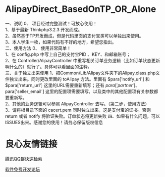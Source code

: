 # AlipayDirect_BasedOnTP_OR_Alone
 一、说明 
0、 项目经过完整测试！可放心使用！    
1、基于最新 Thinkphp3.2.3 开发而成。    
2、虽然基于TP开发而成，但是代码里面的支付宝类可以单独出来使用。    
3、本人学生一枚，如果代码有不好的地方，希望您指出。    
 二、使用方法 
0、 使用非常简单！     
1、在 config.php 中写上自己的支付宝PID 、KEY、和邮箱账号；    
2、在 Controller/AlipayController 中重写相关订单业务逻辑（比如订单状态更新啊什么的）就行了。具体可以看里面的注释。  
 三、关于独立出来使用 
1、把Common/Lib/Alipay文件夹下的Alipay.class.php文件独立出来。同时更改里面的 toAlipay 方法。里面有 $para['notify_url'] 和 $para['return_url'] 这里的URL需要重新填写；还有 $para['partner']、$para['seller_email'] 这里的配置项需要填写，以及类中的其他配置项有关参数都要重新写。    
2、其他的业务逻辑可以参照 AlipayController 去写。（第二步，使用方法）    
3、请将根目录下面的 cacert.pem 同时独立出来，这是支付宝的证书。否则return 或者 notify 将验证失败。订单状态将更新失败
 四、如果有什么问题，可以ISSUES出来。感谢您的使用！请务必保留版权信息 


 # 良心友情链接

[腾讯QQ群快速检索](http://u.720life.cn/s/8cf73f7c)

[软件免费开发论坛](http://u.720life.cn/s/bbb01dc0)